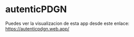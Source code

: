 # autenticPDGN
Puedes ver la visualizacion de esta app desde este enlace: https://autenticpdgn.web.app/
